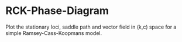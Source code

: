 # RCK-Phase-Diagram
Plot the stationary loci, saddle path and vector field in (k,c) space for a simple Ramsey-Cass-Koopmans model. 
